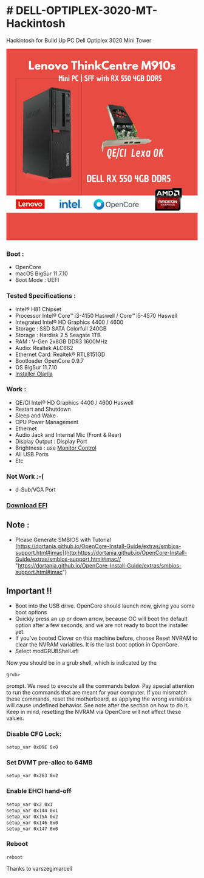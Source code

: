 
# # DELL-OPTIPLEX-3020-MT-Hackintosh

Hackintosh for Build Up PC Dell Optiplex 3020 Mini Tower 

[![](https://github.com/anggamdev/m910s-rx550-lexa/blob/main/Lenovo%20ThinkCentre%20M910s.jpg)](http:https://github.com/anggamdev/m910s-rx550-lexa/blob/main/Lenovo%20ThinkCentre%20M910s.jpg//)
### Boot :

- OpenCore
- macOS BigSur 11.7.10
- Boot Mode : UEFI

### Tested Specifications :
- Intel® H81 Chipset
- Processor Intel® Core™ i3-4150 Haswell / Core™ i5-4570 Haswell
- Integrated Intel® HD Graphics 4400 / 4600
- Storage : SSD SATA Colorfull 240GB
- Storage : Hardisk 2.5 Seagate 1TB 
- RAM : V-Gen 2x8GB DDR3 1600MHz
- Audio: Realtek ALC662
- Ethernet Card:  Realtek® RTL8151GD
- Bootloader OpenCore 0.9.7
- OS BigSur 11.7.10
- [Installer Olarila](https://www.olarila.com/topic/6278-olarila-vanilla-images-macos-installer/)




### Work :
- QE/CI Intel® HD Graphics 4400 / 4600 Haswell
- Restart and Shutdown
- Sleep and Wake
- CPU Power Management
- Ethernet
- Audio Jack and Internal Mic (Front & Rear)
- Display Output : Display Port 
- Brightness : use [Monitor Control](https://github.com/MonitorControl/MonitorControl#readme "Monitor Control")
- All USB Ports
- Etc

### Not Work :-(

- d-Sub/VGA Port

### [Download EFI](https://github.com/anggamdev/m910s-rx550-lexa/releases/tag/0.1) 

## Note :
- Please Generate SMBIOS with Tutorial [https://dortania.github.io/OpenCore-Install-Guide/extras/smbios-support.html#imac](http:https://dortania.github.io/OpenCore-Install-Guide/extras/smbios-support.html#imac// "https://dortania.github.io/OpenCore-Install-Guide/extras/smbios-support.html#imac")

## Important !!

- Boot into the USB drive. OpenCore should launch now, giving you some boot options
- Quickly press an up or down arrow, because OC will boot the default option after a few seconds, and we are not ready to boot the installer yet.
- If you've booted Clover on this machine before, choose Reset NVRAM to clear the NVRAM variables. It is the last boot option in OpenCore.
- Select modGRUBShell.efi

Now you should be in a grub shell, which is indicated by the

```
grub>
``` 

prompt. We need to execute all the commands below. Pay special attention to run the commands that are meant for your computer. If you mismatch these commands, reset the motherboard, as applying the wrong variables will cause undefined behavior. See note after the section on how to do it. Keep in mind, resetting the NVRAM via OpenCore will not affect these values.



### Disable CFG Lock:

``` 
setup_var 0xD9E 0x0  
```

### Set DVMT pre-alloc to 64MB

``` 
setup_var 0x263 0x2
``` 

### Enable EHCI hand-off

``` 
setup_var 0x2 0x1
setup_var 0x144 0x1
setup_var 0x15A 0x2
setup_var 0x146 0x0
setup_var 0x147 0x0

```

### Reboot

``` 
reboot
```

Thanks to varszegimarcell 
